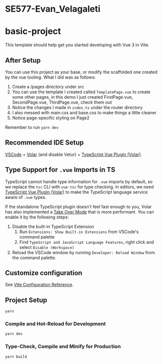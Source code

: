# SE577-Evan_Velagaleti

# basic-project

This template should help get you started developing with Vue 3 in Vite.

## After Setup

You can use this project as your base, or modify the scaffolded one created by the vue tooling.  What I did was as follows:

1. Create a /pages directory under src
2. You can use the template I created called `TemplatePage.vue` to create some other pages,
in this demo I just created FirstPage.vue, SecondPage.vue, ThirdPage.vue, check them out
4. Notice the changes I made in `index.ts` under the router directory
3. I also messed with main.css and base.css to make things a little cleaner
4. Notice page-specific styling on Page2

Remember to run `yarn dev`


## Recommended IDE Setup

[VSCode](https://code.visualstudio.com/) + [Volar](https://marketplace.visualstudio.com/items?itemName=Vue.volar) (and disable Vetur) + [TypeScript Vue Plugin (Volar)](https://marketplace.visualstudio.com/items?itemName=Vue.vscode-typescript-vue-plugin).

## Type Support for `.vue` Imports in TS

TypeScript cannot handle type information for `.vue` imports by default, so we replace the `tsc` CLI with `vue-tsc` for type checking. In editors, we need [TypeScript Vue Plugin (Volar)](https://marketplace.visualstudio.com/items?itemName=Vue.vscode-typescript-vue-plugin) to make the TypeScript language service aware of `.vue` types.

If the standalone TypeScript plugin doesn't feel fast enough to you, Volar has also implemented a [Take Over Mode](https://github.com/johnsoncodehk/volar/discussions/471#discussioncomment-1361669) that is more performant. You can enable it by the following steps:

1. Disable the built-in TypeScript Extension
    1) Run `Extensions: Show Built-in Extensions` from VSCode's command palette
    2) Find `TypeScript and JavaScript Language Features`, right click and select `Disable (Workspace)`
2. Reload the VSCode window by running `Developer: Reload Window` from the command palette.

## Customize configuration

See [Vite Configuration Reference](https://vitejs.dev/config/).

## Project Setup

```sh
yarn
```

### Compile and Hot-Reload for Development

```sh
yarn dev
```

### Type-Check, Compile and Minify for Production

```sh
yarn build
```
